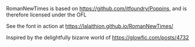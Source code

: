 RomanNewTimes is based on https://github.com/itfoundry/Poppins, and is therefore licensed under the OFL

See the font in action at https://lalaithion.github.io/RomanNewTimes/

Inspired by the delightfully bizarre world of https://glowfic.com/posts/4732
